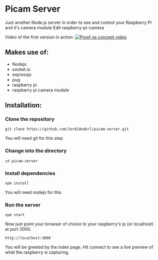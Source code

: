 # Picam Server

Just another Node.js server in order to see and control your Raspberry Pi and it's camera module Edit
raspberry-pi-camera


Video of the first version in action:
[![Proof os concept video](https://img.youtube.com/vi/1611GJCQz8k/0.jpg)](https://www.youtube.com/watch?v=1611GJCQz8k)

## Makes use of: 
- Nodejs
- socket.io
- expressjs
- pug
- raspberry pi
- raspberry pi camera module

## Installation:

### Clone the repository

```shell
git clone https://github.com/JordiAnderl/picam-server.git
```
You will need git for this step


### Change into the directory

```shell
cd picam-server
```

### Install dependencies

```shell
npm install
```

You will need nodejs for this

### Run the server

```shell
npm start
```

Now just point your browser of choice to your raspberry's ip (or localhost) at port 3000. 

```shell
http://localhost:3000
```

You will be greeted by the index page. Hit connect to see a live preview of what the raspberry is capturing.
